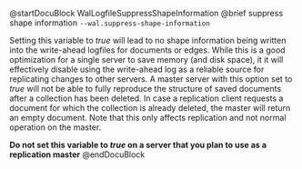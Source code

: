 
@startDocuBlock WalLogfileSuppressShapeInformation
@brief suppress shape information
`--wal.suppress-shape-information`

Setting this variable to *true* will lead to no shape information being
written into the write-ahead logfiles for documents or edges. While this
is
a good optimization for a single server to save memory (and disk space),
it
it will effectively disable using the write-ahead log as a reliable source
for replicating changes to other servers. A master server with this option
set to *true* will not be able to fully reproduce the structure of saved
documents after a collection has been deleted. In case a replication
client
requests a document for which the collection is already deleted, the
master
will return an empty document. Note that this only affects replication and
not normal operation on the master.

**Do not set this variable to *true* on a server that you plan to use as a
replication master**
@endDocuBlock

